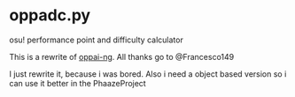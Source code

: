 # oppadc.py
osu! performance point and difficulty calculator

This is a rewrite of [oppai-ng](https://github.com/Francesco149/oppai-ng).
All thanks go to @Francesco149

I just rewrite it, because i was bored.
Also i need a object based version so i can use it better in the PhaazeProject
